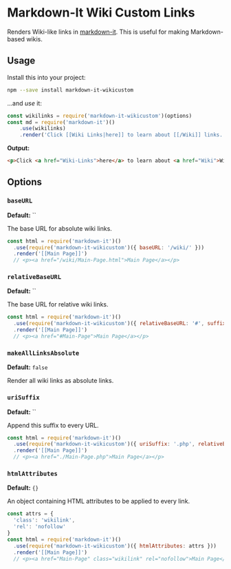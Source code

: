 # Markdown-It Wiki Custom Links


Renders Wiki-like links in [markdown-it](https://github.com/markdown-it/markdown-it). This is useful for making Markdown-based wikis.

## Usage

Install this into your project:

```bash
npm --save install markdown-it-wikicustom
```

...and *use* it:

```js
const wikilinks = require('markdown-it-wikicustom')(options)
const md = require('markdown-it')()
    .use(wikilinks)
    .render('Click [[Wiki Links|here]] to learn about [[/Wiki]] links.')
```

**Output:**

```html
<p>Click <a href="Wiki-Links">here</a> to learn about <a href="Wiki">Wiki</a> links.</p>
```


## Options

### `baseURL`

**Default:** ``

The base URL for absolute wiki links.

```js
const html = require('markdown-it')()
  .use(require('markdown-it-wikicustom')({ baseURL: '/wiki/' }))
  .render('[[Main Page]]')
  // <p><a href="/wiki/Main-Page.html">Main Page</a></p>
```

### `relativeBaseURL`

**Default:** ``

The base URL for relative wiki links.

```js
const html = require('markdown-it')()
  .use(require('markdown-it-wikicustom')({ relativeBaseURL: '#', suffix: '' }))
  .render('[[Main Page]]')
  // <p><a href="#Main-Page">Main Page</a></p>
```

### `makeAllLinksAbsolute`

**Default:** `false`

Render all wiki links as absolute links.

### `uriSuffix`

**Default:** ``

Append this suffix to every URL.

```js
const html = require('markdown-it')()
  .use(require('markdown-it-wikicustom')({ uriSuffix: '.php', relativeBaseURL: './' }))
  .render('[[Main Page]]')
  // <p><a href="./Main-Page.php">Main Page</a></p>
```

### `htmlAttributes`

**Default:** `{}`

An object containing HTML attributes to be applied to every link.

```js
const attrs = {
  'class': 'wikilink',
  'rel': 'nofollow'
}
const html = require('markdown-it')()
  .use(require('markdown-it-wikicustom')({ htmlAttributes: attrs }))
  .render('[[Main Page]]')
  // <p><a href="Main-Page" class="wikilink" rel="nofollow">Main Page</a></p>
```
  
